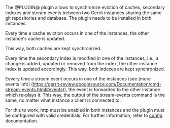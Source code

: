The @PLUGIN@ plugin allows to synchronize eviction of caches, secondary indexes
and stream events between two Gerrit instances sharing the same git repositories
and database. The plugin needs to be installed in both instances.

Every time a cache eviction occurs in one of the instances, the other instance's
cache is updated.

This way, both caches are kept synchronized.

Every time the secondary index is modified in one of the instances, i.e., a
change is added, updated or removed from the index, the other instance index is
updated accordingly. This way, both indexes are kept synchronized.

Eevery time a stream event occurs in one of the instances (see [more events info]
(https://gerrit-review.googlesource.com/Documentation/cmd-stream-events.html#events)),
the event is forwarded to the other instance which re-plays it. This way, the
output of the stream-events command is the same, no matter what instance a
client is connected to.

For this to work, http must be enabled in both instances and the plugin
must be configured with valid credentials. For further information, refer to
[config](config.md) documentation.
